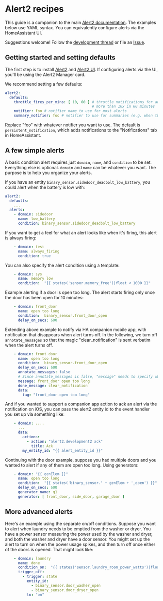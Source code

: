# Alert2 recipes

This guide is a companion to the main [Alert2 documentation](README.md). The examples below use YAML syntax. You can equivalently configure alerts via the HomeAssistant UI.

Suggestions welcome! Follow the [development thread](https://community.home-assistant.io/t/alert2-a-new-alerting-component) or file an [Issue](https://github.com/redstone99/hass-alert2/issues).

## Getting started and setting defaults

The first step is to install [Alert2](https://github.com/redstone99/hass-alert2) and [Alert2 UI](https://github.com/redstone99/hass-alert2-ui). If configuring alerts via the UI, you'll be using the Alert2 Manager card.

We recommend setting a few defaults:

```yaml
alert2:
  defaults:
    throttle_fires_per_mins: [ 10, 60 ] # throttle notifications for any alert that fires
                                        # more than 10x in 60 minutes
    notifier: foo # notifier name to use for most alerts
    summary_notifier: foo # notifier to use for summaries (e.g. when throttling ends)
```

Replace "foo" with whatever notifier you want to use. The default is `persistent_notification`, which adds notifications to the "Notifications" tab in HomeAssistant.

## A few simple alerts

A basic condition alert requires just `domain`, `name`, and `condition` to be set.  Everything else is optional. `domain` and `name` can be whatever you want. The purpose is to help you organize your alerts.

If you have an entity `binary_sensor.sidedoor_deadbolt_low_battery`, you could alert when the battery is low with:

```yaml
alert2:
  defaults:
    ...
  alerts:
    - domain: sidedoor
      name: low_battery
      condition: binary_sensor.sidedoor_deadbolt_low_battery
```

If you want to get a feel for what an alert looks like when it's firing, this alert is always firing:

```yaml
    - domain: test
      name: always_firing
      condition: true
```

You can also specify the alert condition using a template:

```yaml
    - domain: sys
      name: memory low
      condition:  "{{ states('sensor.memory_free')|float < 1000 }}"
```

Example alerting if a door is open too long. The alert starts firing only once the door has been open for 10 minutes:

```yaml
    - domain: front_door
      name: open too long
      condition:  binary_sensor.front_door_open
      delay_on_secs: 600
```

Extending above example to notify via HA companion mobile app, with notification that disappears when alert turns off.  In the following, we turn off `annotate_messages` so that the magic "clear_notification" is sent verbatim when the alert turns off.

```yaml
    - domain: front_door
      name: open too long
      condition:  binary_sensor.front_door_open
      delay_on_secs: 600
      annotate_messages: false
      # Since annotate_messages is false, "message" needs to specify what the notification is for
      message: front_door open too long
      done_message: clear_notification
      data:
        tag: "front_door-open-too-long"
```

And if you wanted to support a companion app action to ack an alert via the notification on iOS, you can pass the alert2 entity id to the event handler you set up via something like:

````yaml
    - domain: ....
      ...
      data:
        actions:
          - action: "alert2.development2 ack"
            title: Ack
        my_entity_id: "{{ alert_entity_id }}"
```` 

Continuing with the door example, suppose you had multiple doors and you wanted to alert if any of them are open too long.  Using generators:

```yaml
    - domain: "{{ genElem }}"
      name: open too long
      condition:  "{{ states('binary_sensor.' + genElem + '_open') }}"
      delay_on_secs: 600
      generator_name: g1
      generator: [ front_door, side_door, garage_door ]
```

## More advanced alerts

Here's an example using the separate on/off conditions.  Suppose you want to alert when laundry needs to be emptied from the washer or dryer.  You have a power sensor measuring the power used by the washer and dryer, and both the washer and dryer have a door sensor.  You might set up the alert to turn on when the power usage spikes, and then turn off once either of the doors is opened.  That might look like:

```yaml
    - domain: laundry
      name: done
      condition_on:  "{{ states('sensor.laundry_room_power_watts')|float > 200 }}"
      trigger_off:
        - trigger: state
          entity_id:
            - binary_sensor.door_washer_open
            - binary_sensor.door_dryer_open
          to: "on"
```
